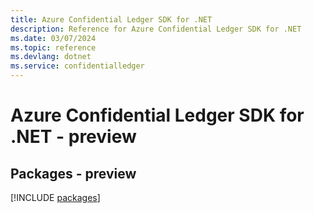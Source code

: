 ```yaml
---
title: Azure Confidential Ledger SDK for .NET
description: Reference for Azure Confidential Ledger SDK for .NET
ms.date: 03/07/2024
ms.topic: reference
ms.devlang: dotnet
ms.service: confidentialledger
---
```

# Azure Confidential Ledger SDK for .NET - preview
## Packages - preview
[!INCLUDE [packages](confidential-ledger-index.md)]